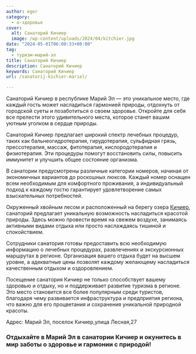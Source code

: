 ```yaml
---
author: egor
category:
  - о-здоровье
cover:
  alt: Санаторий Кичиер
  image: /wp-content/uploads/2024/04/kitchier.jpg
date: "2024-05-01T06:00:33+00:00"
tag:
  - туризм-марий-эл
title: Санаторий Кичиер
description: Санаторий Кичиер
keywords: Санаторий Кичиер
url: /sanatorij-kichier-mariel/

---
```

Санаторий Кичиер в республике Марий Эл — это уникальное место, где каждый гость может насладиться гармонией природы, отдохнуть от городской суеты и позаботиться о своем здоровье. Откройте для себя все прелести этого удивительного места, которое станет вашим уютным уголком в сердце природы.

Санаторий Кичиер предлагает широкий спектр лечебных процедур, таких как бальнеогидротерапия, гирудотерапия, сульфидная грязь, прессотерапия, массаж, фитотерапия, кислородотерапия и физиотерапия. Эти процедуры помогут восстановить силы, повысить иммунитет и улучшить общее состояние организма.

В санатории предусмотрены различные категории номеров, начиная от экономичных вариантов до роскошных люксов. Каждый номер оснащен всем необходимым для комфортного проживания, а индивидуальный подход к каждому гостю гарантирует удовлетворение самых взыскательных потребностей.

Окруженный хвойным лесом и расположенный на берегу озера [Кичиер](/kichier/), санаторий предлагает уникальную возможность насладиться красотой природы. Здесь можно провести время на свежем воздухе, занимаясь активными видами отдыха или просто наслаждаясь тишиной и спокойствием.

Сотрудники санатория готовы предоставить всю необходимую информацию о лечебных процедурах, развлечениях и экскурсионных маршрутах в регионе. Организация вашего отдыха будет на высшем уровне, а адекватные цены позволят каждому желающему насладиться качественным отдыхом и оздоровлением.

Посещение санатория Кичиер не только способствует вашему здоровью и отдыху, но и поддерживает развитие туризма в регионе. Это место становится все более популярным среди туристов, благодаря чему развивается инфраструктура и предприятия региона, что важно для его процветания и сохранения уникальной природной красоты.

Адрес: Марий Эл, поселок Кичиер,улица Лесная,27

### Отдыхайте в Марий Эл в санатории Кичиер и окунитесь в мир заботы о здоровье и гармонии с природой!
